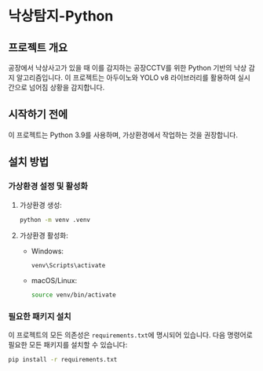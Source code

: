# 낙상탐지-Python

## 프로젝트 개요
공장에서 낙상사고가 있을 때 이를 감지하는 공장CCTV를 위한 Python 기반의 낙상 감지 알고리즘입니다. 이 프로젝트는 아두이노와 YOLO v8 라이브러리를 활용하여 실시간으로 넘어짐 상황을 감지합니다.

## 시작하기 전에
이 프로젝트는 Python 3.9를 사용하며, 가상환경에서 작업하는 것을 권장합니다.

## 설치 방법

### 가상환경 설정 및 활성화

1. 가상환경 생성:
   ```bash
   python -m venv .venv
   ```

2. 가상환경 활성화:
   - Windows:
     ```bash
     venv\Scripts\activate
     ```
   - macOS/Linux:
     ```bash
     source venv/bin/activate
     ```

### 필요한 패키지 설치

이 프로젝트의 모든 의존성은 `requirements.txt`에 명시되어 있습니다. 다음 명령어로 필요한 모든 패키지를 설치할 수 있습니다:

```bash
pip install -r requirements.txt
```
